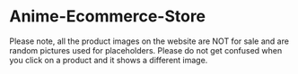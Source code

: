 # Anime-Ecommerce-Store

Please note, all the product images on the website are NOT for sale and are random pictures used for placeholders. Please do not get confused when you click on a 
product and it shows a different image.
